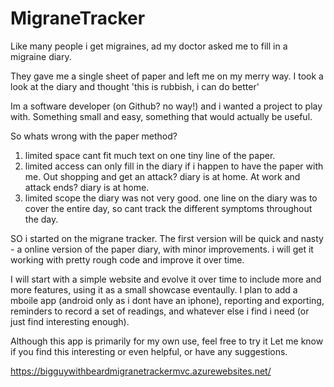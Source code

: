 # MigraneTracker

Like many people i get migraines, ad my doctor asked me to fill in a migraine diary.

They gave me a single sheet of paper and left me on my merry way.  I took a look at the diary and thought 'this is rubbish, i can do better'

Im a software developer (on Github? no way!) and i wanted a project to play with. Something small and easy, something that would actually be useful.

So whats wrong with the paper method?
1. limited space
cant fit much text on one tiny line of the paper.
2. limited access
can only fill in the diary if i happen to have the paper with me. Out shopping and get an attack? diary is at home. At work and attack ends? diary is at home.
3. limited scope
the diary was not very good. one line on the diary was to cover the entire day, so cant track the different symptoms throughout the day. 

SO i started on the migrane tracker.  The first version will be quick and nasty - a online version of the paper diary, with minor improvements.
i will get it working with pretty rough code and improve it over time.

I will start with a simple website and evolve it over time to include more and more features, using it as a small showcase eventaully.
I plan to add a mboile app (android only as i dont have an iphone), reporting and exporting, reminders to record a set of readings, and whatever else i find i need (or just find interesting enough).

Although this app is primarily for my own use, feel free to try it Let me know if you find this interesting or even helpful, or have any suggestions.


https://bigguywithbeardmigranetrackermvc.azurewebsites.net/
